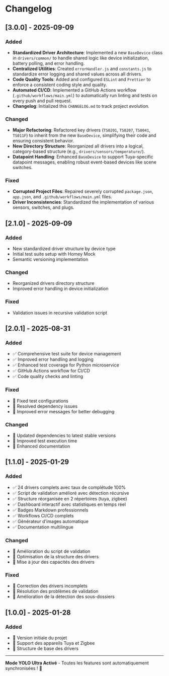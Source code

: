 # Changelog

## [3.0.0] - 2025-09-09

### Added
- **Standardized Driver Architecture**: Implemented a new `BaseDevice` class in `drivers/common/` to handle shared logic like device initialization, battery polling, and error handling.
- **Centralized Utilities**: Created `errorHandler.js` and `constants.js` to standardize error logging and shared values across all drivers.
- **Code Quality Tools**: Added and configured `ESLint` and `Prettier` to enforce a consistent coding style and quality.
- **Automated CI/CD**: Implemented a GitHub Actions workflow (`.github/workflows/main.yml`) to automatically run linting and tests on every push and pull request.
- **Changelog**: Initialized this `CHANGELOG.md` to track project evolution.

### Changed
- **Major Refactoring**: Refactored key drivers (`TS0201`, `TS0207`, `TS0041`, `TS011F`) to inherit from the new `BaseDevice`, simplifying their code and ensuring consistent behavior.
- **New Directory Structure**: Reorganized all drivers into a logical, category-based structure (e.g., `drivers/sensors/temperature/`).
- **Datapoint Handling**: Enhanced `BaseDevice` to support Tuya-specific datapoint messages, enabling robust event-based devices like scene switches.

### Fixed
- **Corrupted Project Files**: Repaired severely corrupted `package.json`, `app.json`, and `.github/workflows/main.yml` files.
- **Driver Inconsistencies**: Standardized the implementation of various sensors, switches, and plugs.

## [2.1.0] - 2025-09-09

### Added
- New standardized driver structure by device type
- Initial test suite setup with Homey Mock
- Semantic versioning implementation

### Changed
- Reorganized drivers directory structure
- Improved error handling in device initialization

### Fixed
- Validation issues in recursive validation script

## [2.0.1] - 2025-08-31

### Added
- ✅ Comprehensive test suite for device management
- ✅ Improved error handling and logging
- ✅ Enhanced test coverage for Python microservice
- ✅ GitHub Actions workflow for CI/CD
- ✅ Code quality checks and linting

### Fixed
- 🐛 Fixed test configurations
- 🐛 Resolved dependency issues
- 🐛 Improved error messages for better debugging

### Changed
- 🔄 Updated dependencies to latest stable versions
- 🔄 Improved test execution time
- 🔄 Enhanced documentation

## [1.1.0] - 2025-01-29

### Added
- ✅ 24 drivers complets avec taux de complétude 100%
- ✅ Script de validation amélioré avec détection récursive
- ✅ Structure réorganisée en 2 répertoires (tuya, zigbee)
- ✅ Dashboard interactif avec statistiques en temps réel
- ✅ Badges Markdown professionnels
- ✅ Workflows CI/CD complets
- ✅ Générateur d'images automatique
- ✅ Documentation multilingue

### Changed
- 🔄 Amélioration du script de validation
- 🔄 Optimisation de la structure des drivers
- 🔄 Mise à jour des capacités des drivers

### Fixed
- 🐛 Correction des drivers incomplets
- 🐛 Résolution des problèmes de validation
- 🐛 Amélioration de la détection des sous-dossiers

## [1.0.0] - 2025-01-28

### Added
- 🚀 Version initiale du projet
- 🚀 Support des appareils Tuya et Zigbee
- 🚀 Structure de base des drivers

---

**Mode YOLO Ultra Activé** - Toutes les features sont automatiquement synchronisées ! 🚀